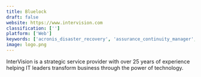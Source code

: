 ```yaml
---
title: Bluelock
draft: false 
website: https://www.intervision.com
classification: ['']
platform: ['Web']
keywords: ['acronis_disaster_recovery', 'assurance_continuity_manager', 'axcient_fusion', 'azure_site_recovery', 'cloud_connect', 'cohesity_dataplatform', 'datto_backupify', 'datto_siris', 'evolve_ip_draas', 'global_data_vault_cloud_backup', 'macrium_reflect', 'onecloud', 'relational_junction', 'shadowprotect_spx', 'singlehop', 'solarwinds_backup', 'unitrends', 'veeam_draas', 'veeam_on_ibm_cloud', 'zerto', 'zerto_on_ibm_cloud', 'zetta_dataprotect', 'vcloud_availability_for_vcloud_director']
image: logo.png
---
```

InterVision is a strategic service provider with over 25 years of experience helping IT leaders transform business through the power of technology.